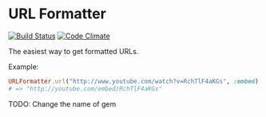 URL Formatter
=============
[![Build Status](https://secure.travis-ci.org/philss/url_formatter.png?branch=master "Build Status")](http://travis-ci.org/philss/url_formatter)
[![Code Climate](https://codeclimate.com/badge.png)](https://codeclimate.com/github/philss/url_formatter)

The easiest way to get formatted URLs.

Example:

```ruby
URLFormatter.url("http://www.youtube.com/watch?v=RchTlF4aKGs", :embed)
# => "http://youtube.com/embed/RchTlF4aKGs"
```

TODO: Change the name of gem
